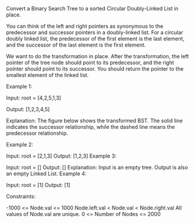 Convert a Binary Search Tree to a sorted Circular Doubly-Linked List in place.

You can think of the left and right pointers as synonymous to the predecessor and successor pointers in a doubly-linked list. For a circular doubly linked list, the predecessor of the first element is the last element, and the successor of the last element is the first element.

We want to do the transformation in place. After the transformation, the left pointer of the tree node should point to its predecessor, and the right pointer should point to its successor. You should return the pointer to the smallest element of the linked list.

 

Example 1:



Input: root = [4,2,5,1,3]


Output: [1,2,3,4,5]

Explanation: The figure below shows the transformed BST. The solid line indicates the successor relationship, while the dashed line means the predecessor relationship.

Example 2:

Input: root = [2,1,3]
Output: [1,2,3]
Example 3:

Input: root = []
Output: []
Explanation: Input is an empty tree. Output is also an empty Linked List.
Example 4:

Input: root = [1]
Output: [1]
 

Constraints:

-1000 <= Node.val <= 1000
Node.left.val < Node.val < Node.right.val
All values of Node.val are unique.
0 <= Number of Nodes <= 2000